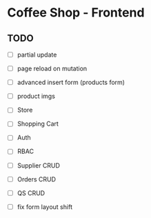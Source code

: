 # Coffee Shop - Frontend

## TODO

- [ ] partial update
- [ ] page reload on mutation
- [ ] advanced insert form (products form)
- [ ] product imgs

- [ ] Store
- [ ] Shopping Cart
- [ ] Auth
- [ ] RBAC

- [ ] Supplier CRUD
- [ ] Orders CRUD
- [ ] QS CRUD

- [ ] fix form layout shift
